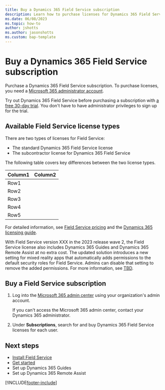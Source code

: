 ```yaml
---
title: Buy a Dynamics 365 Field Service subscription
description: Learn how to purchase licenses for Dynamics 365 Field Service.
ms.date: 06/08/2023
ms.topic: how-to
author: jshotts
ms.author: jasonshotts
ms.custom: bap-template
---
```


# Buy a Dynamics 365 Field Service subscription

Purchase a Dynamics 365 Field Service subscription. To purchase licenses, you need a [Microsoft 365 administrator account](https://www.microsoft.com/microsoft-365/business/office-365-administration).

Try out Dynamics 365 Field Service before purchasing a subscription with [a free 30-day trial](trial-signup.md). You don't have to have administrator privileges to sign up for the trial.

## Available Field Service license types

There are two types of licenses for Field Service:

- The standard Dynamics 365 Field Service license
- The subcontractor license for Dynamics 365 Field Service

The following table covers key differences between the two license types.


|Column1  |Column2  |
|---------|---------|
|Row1     |         |
|Row2     |         |
|Row3     |         |
|Row4     |         |
|Row5     |         |


For detailed information, see [Field Service pricing](https://dynamics.microsoft.com/field-service/pricing/) and the [Dynamics 365 licensing guide](https://go.microsoft.com/fwlink/?LinkId=2090495).

With Field Service version XXX in the 2023 release wave 2, the Field Service license also includes Dynamics 365 Guides and Dynamics 365 Remote Assist at no extra cost. The updated solution introduces a new setting for mixed reality apps that automatically adds permissions to the default security roles for Field Service. Admins can disable that setting to remove the added permissions. For more information, see [TBD](tbd.md).

## Buy a Field Service subscription

1. Log into the [Microsoft 365 admin center](https://admin.microsoft.com/AdminPortal/Home) using your organization's admin account.

   If you can't access the Microsoft 365 admin center, contact your Dynamics 365 administrator.

1. Under **Subscriptions**, search for and buy Dynamics 365 Field Service licenses for each user.

## Next steps

- [Install Field Service](install-field-service.md)
- [Get started](field-service-get-started.md)
- Set up Dynamics 365 Guides
- Set up Dynamics 365 Remote Assist

[!INCLUDE[footer-include](../includes/footer-banner.md)]
